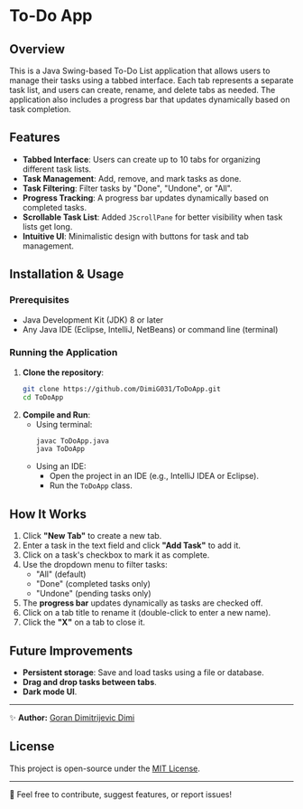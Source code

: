 # To-Do App

## Overview
This is a Java Swing-based To-Do List application that allows users to manage their tasks using a tabbed interface. Each tab represents a separate task list, and users can create, rename, and delete tabs as needed. The application also includes a progress bar that updates dynamically based on task completion.

## Features
- **Tabbed Interface**: Users can create up to 10 tabs for organizing different task lists.
- **Task Management**: Add, remove, and mark tasks as done.
- **Task Filtering**: Filter tasks by "Done", "Undone", or "All".
- **Progress Tracking**: A progress bar updates dynamically based on completed tasks.
- **Scrollable Task List**: Added `JScrollPane` for better visibility when task lists get long.
- **Intuitive UI**: Minimalistic design with buttons for task and tab management.

## Installation & Usage
### Prerequisites
- Java Development Kit (JDK) 8 or later
- Any Java IDE (Eclipse, IntelliJ, NetBeans) or command line (terminal)

### Running the Application
1. **Clone the repository**:
   ```sh
   git clone https://github.com/DimiG031/ToDoApp.git
   cd ToDoApp
   ```
2. **Compile and Run**:
   - Using terminal:
     ```sh
     javac ToDoApp.java
     java ToDoApp
     ```
   - Using an IDE:
     - Open the project in an IDE (e.g., IntelliJ IDEA or Eclipse).
     - Run the `ToDoApp` class.

## How It Works
1. Click **"New Tab"** to create a new tab.
2. Enter a task in the text field and click **"Add Task"** to add it.
3. Click on a task's checkbox to mark it as complete.
4. Use the dropdown menu to filter tasks:
   - "All" (default)
   - "Done" (completed tasks only)
   - "Undone" (pending tasks only)
5. The **progress bar** updates dynamically as tasks are checked off.
6. Click on a tab title to rename it (double-click to enter a new name).
7. Click the **"X"** on a tab to close it.

## Future Improvements
- **Persistent storage**: Save and load tasks using a file or database.
- **Drag and drop tasks between tabs**.
- **Dark mode UI**.

---
✨ **Author:** [Goran Dimitrijevic Dimi](https://dimig031.github.io/)


## License
This project is open-source under the [MIT License](LICENSE).

---
📩 Feel free to contribute, suggest features, or report issues!

